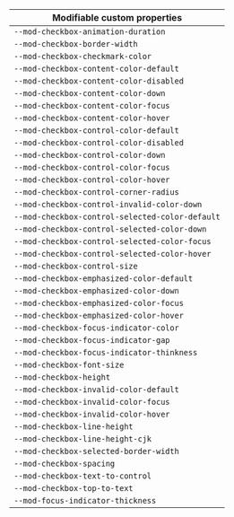 | Modifiable custom properties                    |
| ----------------------------------------------- |
| `--mod-checkbox-animation-duration`             |
| `--mod-checkbox-border-width`                   |
| `--mod-checkbox-checkmark-color`                |
| `--mod-checkbox-content-color-default`          |
| `--mod-checkbox-content-color-disabled`         |
| `--mod-checkbox-content-color-down`             |
| `--mod-checkbox-content-color-focus`            |
| `--mod-checkbox-content-color-hover`            |
| `--mod-checkbox-control-color-default`          |
| `--mod-checkbox-control-color-disabled`         |
| `--mod-checkbox-control-color-down`             |
| `--mod-checkbox-control-color-focus`            |
| `--mod-checkbox-control-color-hover`            |
| `--mod-checkbox-control-corner-radius`          |
| `--mod-checkbox-control-invalid-color-down`     |
| `--mod-checkbox-control-selected-color-default` |
| `--mod-checkbox-control-selected-color-down`    |
| `--mod-checkbox-control-selected-color-focus`   |
| `--mod-checkbox-control-selected-color-hover`   |
| `--mod-checkbox-control-size`                   |
| `--mod-checkbox-emphasized-color-default`       |
| `--mod-checkbox-emphasized-color-down`          |
| `--mod-checkbox-emphasized-color-focus`         |
| `--mod-checkbox-emphasized-color-hover`         |
| `--mod-checkbox-focus-indicator-color`          |
| `--mod-checkbox-focus-indicator-gap`            |
| `--mod-checkbox-focus-indicator-thinkness`      |
| `--mod-checkbox-font-size`                      |
| `--mod-checkbox-height`                         |
| `--mod-checkbox-invalid-color-default`          |
| `--mod-checkbox-invalid-color-focus`            |
| `--mod-checkbox-invalid-color-hover`            |
| `--mod-checkbox-line-height`                    |
| `--mod-checkbox-line-height-cjk`                |
| `--mod-checkbox-selected-border-width`          |
| `--mod-checkbox-spacing`                        |
| `--mod-checkbox-text-to-control`                |
| `--mod-checkbox-top-to-text`                    |
| `--mod-focus-indicator-thickness`               |
